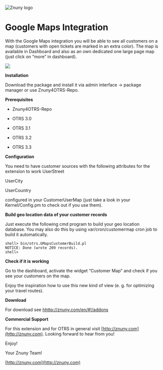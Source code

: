 ![Znuny logo](http://znuny.com/assets/logo_small.png)

Google Maps Integration
=======================
With the Google Maps integration you will be able to see all customers on a map (customers with open tickets are marked in an extra color). The map is available in Dashboard and also as an own dedicated one large page map (just click on “more” in dashboard).

<img src="https://raw.github.com/znuny/Znuny4OTRS-CustomerMap/master/screenshots/customermap.png" />

**Installation**

Download the package and install it via admin interface -> package manager or use Znuny4OTRS-Repo.


**Prerequisites**

- Znuny4OTRS-Repo

- OTRS 3.0

- OTRS 3.1

- OTRS 3.2

- OTRS 3.3


**Configuration**

You need to have customer sources with the following attributes for the extension to work
UserStreet

UserCity

UserCountry

configured in your CustomerUserMap (just take a look in your Kernel/Config.pm to check out if you use them).

**Build geo location data of your customer records**

Just execute the following cmd program to build your geo location database. You may also do this by using var/cron/customermap cron job to build it automatically.

    shell> bin/otrs.GMapsCustomerBuild.pl
    NOTICE: Done (wrote 209 records).
    shell>

**Check if it is working**

Go to the dashboard, activate the widget “Customer Map” and check if you see your customers on the map.

Enjoy the inspiration how to use this new kind of view (e. g. for optimizing your travel routes).

**Download**

For download see [hhttp://znuny.com/en/#!/addons](hhttp://znuny.com/en/#!/addons)

**Commercial Support**

For this extension and for OTRS in general visit [http://znuny.com](http://znuny.com). Looking forward to hear from you!

Enjoy!

 Your Znuny Team!

 [http://znuny.com](http://znuny.com)

